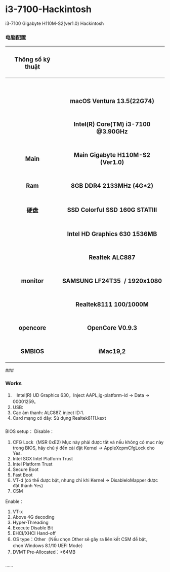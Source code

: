 ﻿# i3-7100-Hackintosh
i3-7100 Gigabyte H110M-S2(ver1.0) Hackintosh
### 电脑配置

|<h3>**Thông số kỹ thuật**</h3>|<h3></h3>|
| :-: | :-: |
|<h3></h3>|<h3></h3>|
|<h3></h3>|<h3>macOS Ventura 13.5(22G74)</h3>|
|<h3></h3>|<h3>Intel(R) Core(TM) i3-7100 @3.90GHz</h3>|
|<h3>**Main**</h3>|<h3>Main Gigabyte H110M-S2 (Ver1.0)</h3>|
|<h3>**Ram**</h3>|<h3>8GB DDR4 2133MHz (4G\*2)</h3>|
|<h3>硬盘</h3>|<h3>SSD Colorful SSD 160G STATIII</h3>|
|<h3></h3>|<h3>Intel HD Graphics 630 1536MB</h3>|
|<h3></h3>|<h3>Realtek ALC887</h3>|
|<h3>**monitor**</h3>|<h3>SAMSUNG LF24T35  / 1920x1080</h3>|
|<h3></h3>|<h3>Realtek8111 100/1000M</h3>|
|<h3>**opencore**</h3>|<h3>OpenCore V0.9.3</h3>|
|<h3>SMBIOS</h3>|<h3>iMac19,2</h3>|
### 
### **Works**
1. `　`Intel(R) UD Graphics 630，Inject AAPL,ig-platform-id -> Data -> 00001259。
1. USB: 
1. Cạc âm thanh: ALC887, inject ID:1.
1. Card mạng có dây: Sử dụng Realtek8111.kext
###
BIOS setup：
Disable：

1. CFG Lock（MSR 0xE2) Mục này phải được tắt và nếu không có mục này trong BIOS, hãy chú ý đến cài đặt Kernel -> AppleXcpmCfgLock cho Yes.
1. Intel SGX Intel Platform Trust
1. Intel Platform Trust
1. Secure Boot
1. Fast Boot
1. VT-d (có thể được bật, nhưng chỉ khi Kernel -> DisableIoMapper được đặt thành Yes)
1. CSM

Enable：

1. VT-x
1. Above 4G decoding
1. Hyper-Threading
1. Execute Disable Bit
1. EHCI/XHCI Hand-off
1. OS type：Other（Nếu chọn Other sẽ gây ra liên kết CSM để bật, chọn Windows 8.1/10 UEFI Mode）
1. DVMT Pre-Allocated：>64MB
###
......
